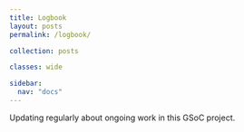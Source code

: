 ```yaml
---
title: Logbook
layout: posts
permalink: /logbook/

collection: posts

classes: wide

sidebar:
  nav: "docs"
---
```


Updating regularly about ongoing work in this GSoC project.

<!-- ## Working with Posts

Posts are stored in the `_posts` directory and named according to the `YEAR-MONTH-DAY-title.MARKUP` format as per the usual.

Where `YEAR` is a four-digit number, `MONTH` and `DAY` are both two-digit numbers, and `MARKUP` is the file extension representing the format used in the file. For example, the following are examples of valid post filenames:


```bash
2019-08-20-writing-jekyll-posts.md
```

It is recommended to store the images in the `/assets/images/` directory. This way you have a well-defined structure. -->